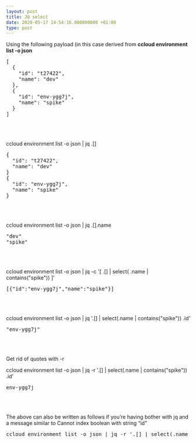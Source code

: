 ```yaml
---
layout: post
title: JQ select
date: 2020-05-17 14:54:16.000000000 +01:00
type: post
---
```

<p><!-- wp:paragraph --></p>
<p>Using the following payload (in this case derived from <strong>ccloud environment list -o json</strong></p>
<p><!-- /wp:paragraph --></p>
<p><!-- wp:preformatted --></p>
<pre class="wp-block-preformatted">[
&nbsp;&nbsp;{
&nbsp;&nbsp;&nbsp;&nbsp;"id": "t27422",
&nbsp;&nbsp;&nbsp;&nbsp;"name": "dev"
&nbsp;&nbsp;},
&nbsp;&nbsp;{
&nbsp;&nbsp;&nbsp;&nbsp;"id": "env-ygg7j",
&nbsp;&nbsp;&nbsp;&nbsp;"name": "spike"
&nbsp;&nbsp;}
]</pre>
<p><!-- /wp:preformatted --></p>
<p><!-- wp:spacer {"height":36} --></p>
<div style="height:36px;" aria-hidden="true" class="wp-block-spacer"></div>
<p><!-- /wp:spacer --></p>
<p><!-- wp:paragraph --></p>
<p>ccloud environment list -o json | jq .[]</p>
<p><!-- /wp:paragraph --></p>
<p><!-- wp:preformatted --></p>
<pre class="wp-block-preformatted">{
&nbsp;&nbsp;"id": "t27422",
&nbsp;&nbsp;"name": "dev"
}
{
&nbsp;&nbsp;"id": "env-ygg7j",
&nbsp;&nbsp;"name": "spike"
}</pre>
<p><!-- /wp:preformatted --></p>
<p><!-- wp:spacer {"height":36} --></p>
<div style="height:36px;" aria-hidden="true" class="wp-block-spacer"></div>
<p><!-- /wp:spacer --></p>
<p><!-- wp:paragraph --></p>
<p>ccloud environment list -o json | jq .[].name</p>
<p><!-- /wp:paragraph --></p>
<p><!-- wp:preformatted --></p>
<pre class="wp-block-preformatted">"dev"
"spike"</pre>
<p><!-- /wp:preformatted --></p>
<p><!-- wp:spacer {"height":36} --></p>
<div style="height:36px;" aria-hidden="true" class="wp-block-spacer"></div>
<p><!-- /wp:spacer --></p>
<p><!-- wp:paragraph --></p>
<p>ccloud environment list -o json | jq -c '[ .[] | select( .name | contains("spike")) ]’</p>
<p><!-- /wp:paragraph --></p>
<p><!-- wp:preformatted --></p>
<pre class="wp-block-preformatted">[{"id":"env-ygg7j","name":"spike"}]</pre>
<p><!-- /wp:preformatted --></p>
<p><!-- wp:spacer {"height":36} --></p>
<div style="height:36px;" aria-hidden="true" class="wp-block-spacer"></div>
<p><!-- /wp:spacer --></p>
<p><!-- wp:paragraph --></p>
<p>ccloud environment list -o json | jq '.[] | select(.name | contains("spike")) .id’</p>
<p><!-- /wp:paragraph --></p>
<p><!-- wp:preformatted --></p>
<pre class="wp-block-preformatted">"env-ygg7j"</pre>
<p><!-- /wp:preformatted --></p>
<p><!-- wp:spacer {"height":36} --></p>
<div style="height:36px;" aria-hidden="true" class="wp-block-spacer"></div>
<p><!-- /wp:spacer --></p>
<p><!-- wp:paragraph --></p>
<p>Get rid of quotes with -r  </p>
<p><!-- /wp:paragraph --></p>
<p><!-- wp:paragraph --></p>
<p>ccloud environment list -o json | jq -r '.[] | select(.name | contains("spike")) .id’</p>
<p><!-- /wp:paragraph --></p>
<p><!-- wp:preformatted --></p>
<pre class="wp-block-preformatted">env-ygg7j</pre>
<p><!-- /wp:preformatted --></p>
<p><!-- wp:spacer {"height":36} --></p>
<div style="height:36px;" aria-hidden="true" class="wp-block-spacer"></div>
<p><!-- /wp:spacer --></p>
<p><!-- wp:paragraph --></p>
<p>The above can also be written as follows if you’re having bother with jq and a message similar to Cannot index boolean with string “id"</p>
<p><!-- /wp:paragraph --></p>
<p><!-- wp:preformatted --></p>
<pre class="wp-block-preformatted">ccloud environment list -o json | jq -r '.[] | select(.name | contains ("spike")) | .id'</pre>
<p><!-- /wp:preformatted --></p>
